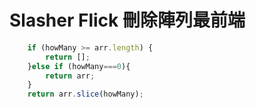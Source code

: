 # Slasher Flick 刪除陣列最前端


```js
    if (howMany >= arr.length) {
        return [];
    }else if (howMany===0){
        return arr;
    }
    return arr.slice(howMany);
```
